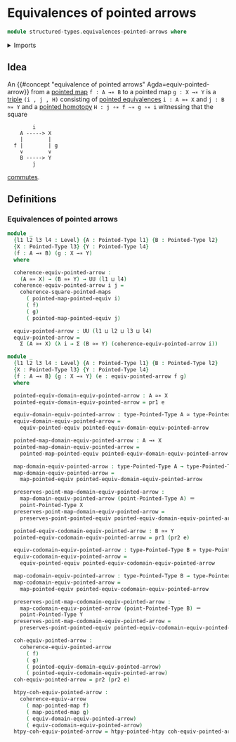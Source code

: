 # Equivalences of pointed arrows

```agda
module structured-types.equivalences-pointed-arrows where
```

<details><summary>Imports</summary>

```agda
open import foundation.dependent-pair-types
open import foundation.equivalences
open import foundation.equivalences-arrows
open import foundation.function-types
open import foundation.identity-types
open import foundation.universe-levels

open import structured-types.commuting-squares-of-pointed-maps
open import structured-types.pointed-equivalences
open import structured-types.pointed-homotopies
open import structured-types.pointed-maps
open import structured-types.pointed-types
```

</details>

## Idea

An {{#concept "equivalence of pointed arrows" Agda=equiv-pointed-arrow}} from a
[pointed map](structured-types.pointed-maps.md) `f : A →∗ B` to a pointed map
`g : X →∗ Y` is a [triple](foundation.dependent-pair-types.md) `(i , j , H)`
consisting of [pointed equivalences](structured-types.pointed-equivalences.md)
`i : A ≃∗ X` and `j : B ≃∗ Y` and a
[pointed homotopy](structured-types.pointed-homotopies.md)
`H : j ∘∗ f ~∗ g ∘∗ i` witnessing that the square

```text
        i
    A -----> X
    |        |
  f |        | g
    ∨        ∨
    B -----> Y
        j
```

[commutes](structured-types.commuting-squares-of-pointed-maps.md).

## Definitions

### Equivalences of pointed arrows

```agda
module _
  {l1 l2 l3 l4 : Level} {A : Pointed-Type l1} {B : Pointed-Type l2}
  {X : Pointed-Type l3} {Y : Pointed-Type l4}
  (f : A →∗ B) (g : X →∗ Y)
  where

  coherence-equiv-pointed-arrow :
    (A ≃∗ X) → (B ≃∗ Y) → UU (l1 ⊔ l4)
  coherence-equiv-pointed-arrow i j =
    coherence-square-pointed-maps
      ( pointed-map-pointed-equiv i)
      ( f)
      ( g)
      ( pointed-map-pointed-equiv j)

  equiv-pointed-arrow : UU (l1 ⊔ l2 ⊔ l3 ⊔ l4)
  equiv-pointed-arrow =
    Σ (A ≃∗ X) (λ i → Σ (B ≃∗ Y) (coherence-equiv-pointed-arrow i))

module _
  {l1 l2 l3 l4 : Level} {A : Pointed-Type l1} {B : Pointed-Type l2}
  {X : Pointed-Type l3} {Y : Pointed-Type l4}
  {f : A →∗ B} {g : X →∗ Y} (e : equiv-pointed-arrow f g)
  where

  pointed-equiv-domain-equiv-pointed-arrow : A ≃∗ X
  pointed-equiv-domain-equiv-pointed-arrow = pr1 e

  equiv-domain-equiv-pointed-arrow : type-Pointed-Type A ≃ type-Pointed-Type X
  equiv-domain-equiv-pointed-arrow =
    equiv-pointed-equiv pointed-equiv-domain-equiv-pointed-arrow

  pointed-map-domain-equiv-pointed-arrow : A →∗ X
  pointed-map-domain-equiv-pointed-arrow =
    pointed-map-pointed-equiv pointed-equiv-domain-equiv-pointed-arrow

  map-domain-equiv-pointed-arrow : type-Pointed-Type A → type-Pointed-Type X
  map-domain-equiv-pointed-arrow =
    map-pointed-equiv pointed-equiv-domain-equiv-pointed-arrow

  preserves-point-map-domain-equiv-pointed-arrow :
    map-domain-equiv-pointed-arrow (point-Pointed-Type A) ＝
    point-Pointed-Type X
  preserves-point-map-domain-equiv-pointed-arrow =
    preserves-point-pointed-equiv pointed-equiv-domain-equiv-pointed-arrow

  pointed-equiv-codomain-equiv-pointed-arrow : B ≃∗ Y
  pointed-equiv-codomain-equiv-pointed-arrow = pr1 (pr2 e)

  equiv-codomain-equiv-pointed-arrow : type-Pointed-Type B ≃ type-Pointed-Type Y
  equiv-codomain-equiv-pointed-arrow =
    equiv-pointed-equiv pointed-equiv-codomain-equiv-pointed-arrow

  map-codomain-equiv-pointed-arrow : type-Pointed-Type B → type-Pointed-Type Y
  map-codomain-equiv-pointed-arrow =
    map-pointed-equiv pointed-equiv-codomain-equiv-pointed-arrow

  preserves-point-map-codomain-equiv-pointed-arrow :
    map-codomain-equiv-pointed-arrow (point-Pointed-Type B) ＝
    point-Pointed-Type Y
  preserves-point-map-codomain-equiv-pointed-arrow =
    preserves-point-pointed-equiv pointed-equiv-codomain-equiv-pointed-arrow

  coh-equiv-pointed-arrow :
    coherence-equiv-pointed-arrow
      ( f)
      ( g)
      ( pointed-equiv-domain-equiv-pointed-arrow)
      ( pointed-equiv-codomain-equiv-pointed-arrow)
  coh-equiv-pointed-arrow = pr2 (pr2 e)

  htpy-coh-equiv-pointed-arrow :
    coherence-equiv-arrow
      ( map-pointed-map f)
      ( map-pointed-map g)
      ( equiv-domain-equiv-pointed-arrow)
      ( equiv-codomain-equiv-pointed-arrow)
  htpy-coh-equiv-pointed-arrow = htpy-pointed-htpy coh-equiv-pointed-arrow
```
